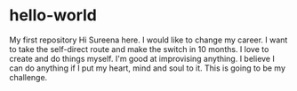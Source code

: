 # hello-world
My first repository
Hi 
Sureena here. I would like to change my career. I want to take the self-direct route and make the switch in 10 months. I love to create and do things myself. I'm good at improvising anything. I believe I can do anything if I put my heart, mind and soul to it. This is going to be my challenge. 
